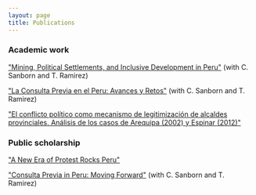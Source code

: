```yaml
---
layout: page
title: Publications
---
```


### Academic work

["Mining, Political Settlements, and Inclusive Development in Peru"](https://papers.ssrn.com/sol3/papers.cfm?abstract_id=2963665) (with C. Sanborn and T. Ramirez)

["La Consulta Previa en el Peru: Avances y Retos"](https://repositorio.up.edu.pe/bitstream/handle/11354/1195/DI6.pdf) (with C. Sanborn and T. Ramirez)

["El conflicto político como mecanismo de legitimización de alcaldes provinciales. Análisis de los casos de Arequipa (2002) y Espinar (2012)"](http://revistas.pucp.edu.pe/index.php/politai/article/view/14380)

### Public scholarship 

["A New Era of Protest Rocks Peru"](https://nacla.org/news/2020/11/19/new-era-protest-rocks-peru)
     
["Consulta Previa in Peru: Moving Forward"](https://www.as-coa.org/sites/default/files/2015_CP_PERU_June_29.pdf) (with C. Sanborn and T. Ramirez)

 
